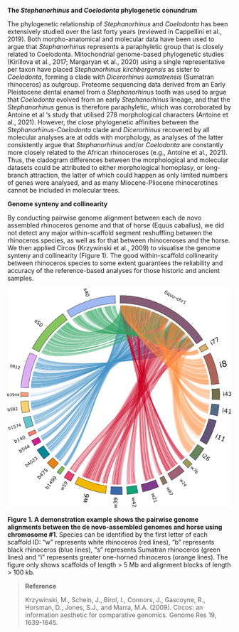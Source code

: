 

**The *Stephanorhinus* and *Coelodonta* phylogenetic conundrum**

The phylogenetic relationship of *Stephanorhinus* and *Coelodonta* has been extensively studied over the last forty years (reviewed in Cappellini et al., 2019). Both morpho-anatomical and molecular data have been used to argue that *Stephanorhinus* represents a paraphyletic group that is closely related to Coelodonta. Mitochondrial genome-based phylogenetic studies (Kirillova et al., 2017; Margaryan et al., 2020) using a single representative per taxon have placed *Stephanorhinus kirchbergensis* as sister to *Coelodonta*, forming a clade with *Dicerorhinus sumatrensis* (Sumatran rhinoceros) as outgroup. Proteome sequencing data derived from an Early Pleistocene dental enamel from a *Stephanorhinus* tooth was used to argue that *Coelodonta* evolved from an early *Stephanorhinus* lineage, and that the *Stephanorhinus* genus is therefore paraphyletic, which was corroborated by Antoine et al ‘s study that utilised 278 morphological characters (Antoine et al., 2021). However, the close phylogenetic affinities between the *Stephanorhinus-Coelodonta* clade and *Dicerorhinus* recovered by all molecular analyses are at odds with morphology, as analyses of the latter consistently argue that *Stephanorhinus* and/or *Coelodonta* are constantly more closely related to the African rhinoceroses (e.g., Antoine et al., 2021). Thus, the cladogram differences between the morphological and molecular datasets could be attributed to either morphological homoplasy, or long-branch attraction, the latter of which could happen as only limited numbers of genes were analysed, and as many Miocene-Pliocene rhinocerotines cannot be included in molecular trees.


**Genome synteny and collinearity**

By conducting pairwise genome alignment between each de novo assembled rhinoceros genome and that of horse (Equus caballus), we did not detect any major within-scaffold segment reshuffling between the rhinoceros species, as well as for that between rhinoceroses and the horse. We then applied Circos (Krzywinski et al., 2009) to visualise the genome synteny and collinearity (Figure 1). The good within-scaffold collinearity between rhinoceros species to some extent guarantees the reliability and accuracy of the reference-based analyses for those historic and ancient samples.


![Figure 1](https://github.com/liushanlin/rhinoceros-comparative-genome/blob/main/additional%20resources/Equu_chr1.png)

**Figure 1. A demonstration example shows the pairwise genome alignments between the de novo-assembled genomes and horse using chromosome #1**. Species can be identified by the first letter of each scaffold ID: “w” represents white rhinoceros (red lines), “b” represents black rhinoceros (blue lines), “s” represents Sumatran rhinoceros (green lines) and “i” represents greater one-horned rhinoceros (orange lines). The figure only shows scaffolds of length > 5 Mb and alignment blocks of length > 100 kb.

> **Reference**
> 
> Krzywinski, M., Schein, J., Birol, I., Connors, J., Gascoyne, R., Horsman, D., Jones, S.J., and Marra, M.A. (2009). Circos: an information aesthetic for comparative genomics. Genome Res 19, 1639-1645.
